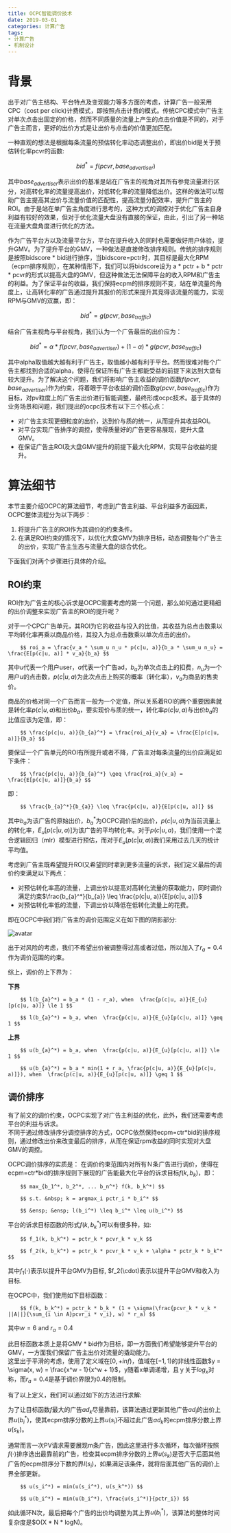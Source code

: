 ```yaml
---
title: OCPC智能调价技术
date: 2019-03-01
categories: 计算广告
tags:
- 计算广告
- 机制设计
---
```


# 背景
出于对广告主结构、平台特点及变现能力等多方面的考虑，计算广告一般采用CPC（cost per click)计费模式，即按照点击计费的模式。传统CPC模式中广告主对单次点击出固定的价格，然而不同质量的流量上产生的点击价值是不同的，对于广告主而言，更好的出价方式是让出价与点击的价值更加匹配。

一种直观的想法是根据每条流量的预估转化率动态调整出价，即出价bid是关于预估转化率pcvr的函数:

  $$ bid^* = f(pcvr, base_{advertiser})$$
        
其中$base_{advertiser}$表示出价的基准是站在广告主的视角对其所有参竞流量进行区分，对高转化率的流量提高出价，对低转化率的流量降低出价。这样的做法可以帮助广告主提高其出价与流量价值的匹配性，提高流量分配效率，提升广告主的ROI。由于是站在单广告主角度进行思考的，这种方式的调控对于优化广告主自身利益有较好的效果，但对于优化流量大盘没有直接的保证，由此，引出了另一种站在流量大盘角度进行优化的方法。

作为广告平台方以及流量平台方，平台在提升收入的同时也需要做好用户体验，提升GMV。为了提升平台的GMV，一种做法是直接修改排序规则。传统的排序规则是按照bidscore * bid进行排序，当bidscore=pctr时，其目标是最大化RPM（ecpm排序规则），在某种情形下，我们可以将bidscore设为 a * pctr + b * pctr * pcvr的形式以提高大盘的GMV，但这种做法无法保障平台的收入RPM和广告主的利益。为了保证平台的收益，我们保持ecpm的排序规则不变，站在单流量的角度上，让高转化率的广告通过提升其报价的形式来提升其竞得该流量的能力，实现RPM与GMV的双赢，即：        

  $$ bid^* = g(pcvr, base_{traffic}) $$

结合广告主视角与平台视角，我们认为一个广告最后的出价应为：

  $$ bid^* = \alpha * f(pcvr, base_{advertiser}) + (1 - \alpha) * g(pcvr, base_{traffic}) $$
        
其中alpha取值越大越有利于广告主，取值越小越有利于平台。然而很难对每个广告主都找到合适的alpha，使得在保证所有广告主都能受益的前提下来达到大盘有较大提升。为了解决这个问题，我们将影响广告主收益的调价函数$f(pcvr, base_{advertiser})$作为约束，将着眼于平台收益的调价函数$g(pcvr, base_{traffic})$作为目标，对pv粒度上的广告主出价进行智能调整，最终形成ocpc技术。基于具体的业务场景和问题，我们提出的ocpc技术有以下三个核心点：

  * 对广告主实现更细粒度的出价，达到价与质的统一，从而提升其收益ROI。<br>
  * 对平台实现广告排序的调控，使得质量好的广告更容易展现，提升大盘GMV。<br>
  * 在保证广告主ROI及大盘GMV提升的前提下最大化RPM，实现平台收益的提升。

# 算法细节

本节主要介绍OCPC的算法细节，考虑到广告主利益、平台利益多方面因素，OCPC整体流程分为以下两步：

  1. 将提升广告主的ROI作为其调价的约束条件。<br>
  2. 在满足ROI约束的情况下，以优化大盘GMV为排序目标，动态调整每个广告主的出价，实现广告主生态与流量大盘的综合优化。
  
下面我们对两个步骤进行具体的介绍。

## ROI约束

ROI作为广告主的核心诉求是OCPC需要考虑的第一个问题，那么如何通过更精细的出价调整来实现广告主的ROI的提升呢？

对于一个CPC广告单元，其ROI为它的收益与投入的比值，其收益为总点击数乘以平均转化率再乘以商品价格，其投入为总点击数乘以单次点击的出价。

        $$ roi_a = \frac{v_a * \sum_u n_u * p(c|u, a)}{b_a * \sum_u n_u} = \frac{E[p(c|u, a)] * v_a}{b_a} $$
        
其中$u$代表一个用户user，$a$代表一个广告ad，$b_a$为单次点击上的扣费，$n_u$为一个用户$u$的点击数，$p(c|u, a)$为此次点击上购买的概率（转化率），$v_a$为商品的售卖价。

商品的价格对同一个广告而言一般为一个定值，所以关系着ROI的两个重要因素就是转化率$p(c|u, a)$和出价$b_a$，要实现价与质的统一，转化率$p(c|u, a)$与出价$b_a$的比值应该为定值，即：

        $$ \frac{p(c|u, a)}{b_{a}^*} = \frac{roi_a}{v_a} = \frac{E[p(c|u, a)]}{b_a} $$
        
要保证一个广告单元的ROI有所提升或者不降，广告主对每条流量的出价应满足如下条件：

        $$ \frac{p(c|u, a)}{b_{a}^*} \geq \frac{roi_a}{v_a} = \frac{E[p(c|u, a)]}{b_a} $$

即：

        $$ \frac{b_{a}^*}{b_{a}} \leq \frac{p(c|u, a)}{E[p(c|u, a)]} $$
        
其中$b_a$为该广告的原始出价，$b_{a}^*$为OCPC调价后的出价，$p(c|u, a)$为当前流量上的转化率，$E_{u}[p(c|u, a)]$为该广告的平均转化率。对于$p(c|u, a)$，我们使用一个混合逻辑回归（mlr）模型进行预估，而对于$E_{u}[p(c|u, a)]$我们采用过去几天的统计平均值。

考虑到广告主既希望提升ROI又希望同时拿到更多流量的诉求，我们定义最后的调价约束满足以下两点：

  * 对预估转化率高的流量，上调出价以提高对高转化流量的获取能力，同时调价满足约束$\frac{b_{a}^*}{b_{a}} \leq \frac{p(c|u, a)}{E[p(c|u, a)]}$ <br>
  * 对预估转化率低的流量，下调出价以降低在低转化流量上的花费。
  
即在OCPC中我们将广告主的调价范围定义在如下图的阴影部分:

  ![avatar](/images/计算广告/ad-13.png)
  
出于对风险的考虑，我们不希望出价被调整得过高或者过低，所以加入了$r_a = 0.4$作为调价范围的约束。

综上，调价的上下界为：

**下界**

        $$ l(b_{a}^*) = b_a * (1 - r_a), when  \frac{p(c|u, a)}{E_{u}[p(c|u, a)]} \le 1 $$
        
        $$ l(b_{a}^*) = b_a, when  \frac{p(c|u, a)}{E_{u}[p(c|u, a)]} \geq 1 $$

**上界**

        $$ u(b_{a}^*) = b_a, when  \frac{p(c|u, a)}{E_{u}[p(c|u, a)]} \le 1 $$
  
        $$ u(b_{a}^*) = b_a * min(1 + r_a, \frac{p(c|u, a)}{E_{u}[p(c|u, a)]}), when  \frac{p(c|u, a)}{E_{u}[p(c|u, a)]} \geq 1 $$     
        
## 调价排序

有了前文的调价约束，OCPC实现了对广告主利益的优化，此外，我们还需要考虑平台的利益与诉求。<br>
不同于通过修改排序分调控排序的方式，OCPC依然保持ecpm=ctr*bid的排序规则，通过修改出价来改变最后的排序，从而在保证rpm收益的同时实现对大盘GMV的调控。

OCPC调价排序的实质是：
在调价约束范围内对所有Ｎ条广告进行调价，使得在ecpm=ctr*bid的排序规则下展现的广告能最大化平台的诉求目标$f(k, b_k)$，即：

        $$ max_{b_1^*, b_2^*, ... b_n^*} f(k, b_k^*) $$
        
        $$ s.t. &nbsp; k = argmax_i pctr_i * b_i^* $$
        
        $$ &ensp; &ensp; l(b_i^*) \leq b_i^* \leq u(b_i^*) $$
       
平台的诉求目标函数的形式$f(k, b_k^*)$可以有很多种，如:

        $$ f_1(k, b_k^*) = pctr_k * pcvr_k * v_k $$
        
        $$ f_2(k, b_k^*) = pctr_k * pcvr_k * v_k + \alpha * pctr_k * b_k^* $$

其中$f_1(\cdot)$表示以提升平台GMV为目标, $f_2(\cdot)表示以提升平台GMV和收入为目标.

在OCPC中，我们使用如下目标函数：

        $$ f(k, b_k^*) = pctr_k * b_k * (1 + \sigma(\frac{pcvr_k * v_k * ||A||}{\sum_{i \in A}pcvr_i * v_i}, w) * r_a) $$
        
其中$w = 6$ and $r_a = 0.4$

此目标函数本质上是将GMV * bid作为目标，即一方面我们希望能够提升平台的GMV，一方面我们保留广告主出价对流量的撬动能力。<br>
这里出于平滑的考虑，使用了定义域在$[0,+inf)$，值域在$[-1,1)$的非线性函数$y = \sigma(x, w) = \frac{x^w - 1}{x^w + 1}$，y随着x单调递增，且ｙ关于$log_x$对称，而$r_a = 0.4$是基于调价界限为0.4的限制。

有了以上定义，我们可以通过如下的方法进行求解:

为了让目标函数$f$最大的广告$ad_k$尽量靠前，该算法通过更新其他广告$ad_i$的出价上界$u(b_i^*)$，使其ecpm排序分数的上界$u(s_i)$不超过此广告$ad_k$的ecpm排序分数上界$u(s_k)$。

通常而言一次PV请求需要展现m条广告，因此这里进行多次循环，每次循环按照$f(\cdot)$排序选出最靠前的广告，检查其ecpm排序分数的上界$u(s_k)$是否大于后面其他广告的ecpm排序分下数的界$l(s_i)$，如果满足该条件，就将后面其他广告的调价上界全部更新。

        $$ u(s_i^*) = min(u(s_i^*), u(s_k^*)) $$
        
        $$ u(b_i^*) = min(u(b_i^*), \frac{u(s_i^*)}{pctr_i}) $$

如此循环N次，最后把每个广告的出价均调整为其上界$u(b_i^*)$，该算法的整体时间复杂度是$O(X * N * logN)。
